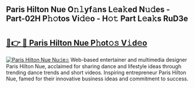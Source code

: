 ## Paris Hilton Nue O𝚗𝚕yf𝚊ns L𝚎a𝚔ed N𝚞𝚍es - Part-02H P𝚑𝚘tos Vi𝚍𝚎o - H𝚘𝚝 Part L𝚎a𝚔s RuD3e

# <h2><a href="http://kf61ifr.oniu.top/?m=Paris+Hilton+Nue">🔗👉 🔴 Paris Hilton Nue P𝚑ot𝚘𝚜 V𝚒d𝚎o</a></h2>

[![Paris Hilton Nue Nu𝚍e𝚜](https://i.imgur.com/0qMVB7G.gif)](http://kf61ifr.oniu.top/?m=Paris+Hilton+Nue)
Web-based entertainer and multimedia designer Paris Hilton Nue, acclaimed for sharing dance and lifestyle ideas through trending dance trends and short videos. Inspiring entrepreneur Paris Hilton Nue, famed for their innovative business ideas and commitment to success.  
